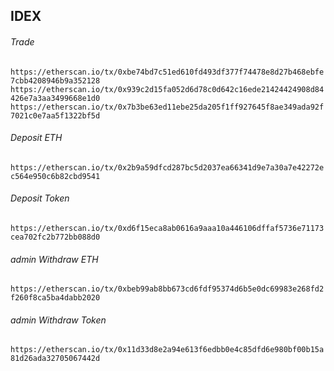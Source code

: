 ## IDEX
###### Trade  
`https://etherscan.io/tx/0xbe74bd7c51ed610fd493df377f74478e8d27b468ebfe7cbb4208946b9a352128`
`https://etherscan.io/tx/0x939c2d15fa052d6d78c0d642c16ede21424424908d84426e7a3aa3499668e1d0`
`https://etherscan.io/tx/0x7b3be63ed11ebe25da205f1ff927645f8ae349ada92f7021c0e7aa5f1322bf5d`

###### Deposit ETH
`https://etherscan.io/tx/0x2b9a59dfcd287bc5d2037ea66341d9e7a30a7e42272ec564e950c6b82cbd9541`

###### Deposit Token
`https://etherscan.io/tx/0xd6f15eca8ab0616a9aaa10a446106dffaf5736e71173cea702fc2b772bb088d0`

###### admin Withdraw ETH
`https://etherscan.io/tx/0xbeb99ab8bb673cd6fdf95374d6b5e0dc69983e268fd2f260f8ca5ba4dabb2020`

###### admin Withdraw Token
`https://etherscan.io/tx/0x11d33d8e2a94e613f6edbb0e4c85dfd6e980bf00b15a81d26ada32705067442d`

